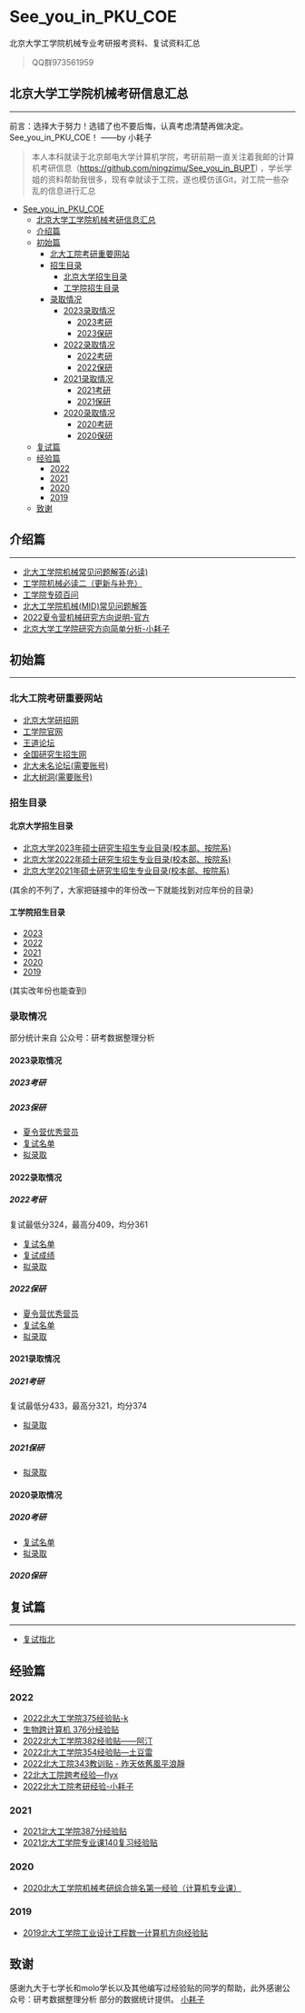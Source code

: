 # See_you_in_PKU_COE

北京大学工学院机械专业考研报考资料、复试资料汇总

> QQ群973561959

## 北京大学工学院机械考研信息汇总

---

前言：选择大于努力！选错了也不要后悔，认真考虑清楚再做决定。See_you_in_PKU_COE！ ——by 小耗子

> 本人本科就读于北京邮电大学计算机学院，考研前期一直关注着我邮的计算机考研信息（https://github.com/ningzimu/See_you_in_BUPT) ，学长学姐的资料帮助我很多，现有幸就读于工院，遂也模仿该Git，对工院一些杂乱的信息进行汇总

- [See\_you\_in\_PKU\_COE](#see_you_in_pku_coe)
  - [北京大学工学院机械考研信息汇总](#北京大学工学院机械考研信息汇总)
  - [介绍篇](#介绍篇)
  - [初始篇](#初始篇)
    - [北大工院考研重要网站](#北大工院考研重要网站)
    - [招生目录](#招生目录)
      - [北京大学招生目录](#北京大学招生目录)
      - [工学院招生目录](#工学院招生目录)
    - [录取情况](#录取情况)
      - [2023录取情况](#2023录取情况)
        - [2023考研](#2023考研)
        - [2023保研](#2023保研)
      - [2022录取情况](#2022录取情况)
        - [2022考研](#2022考研)
        - [2022保研](#2022保研)
      - [2021录取情况](#2021录取情况)
        - [2021考研](#2021考研)
        - [2021保研](#2021保研)
      - [2020录取情况](#2020录取情况)
        - [2020考研](#2020考研)
        - [2020保研](#2020保研)
  - [复试篇](#复试篇)
  - [经验篇](#经验篇)
    - [2022](#2022)
    - [2021](#2021)
    - [2020](#2020)
    - [2019](#2019)
  - [致谢](#致谢)


## 介绍篇

---

+ [北大工学院机械常见问题解答(必读)](https://github.com/StephenYuan7/See_you_in_COE/blob/main/%E4%BB%8B%E7%BB%8D/%E5%8C%97%E5%A4%A7%E5%B7%A5%E5%AD%A6%E9%99%A2%E6%9C%BA%E6%A2%B0%E5%B8%B8%E8%A7%81%E9%97%AE%E9%A2%98%E8%A7%A3%E7%AD%94(%E5%BF%85%E8%AF%BB).pdf)
+ [工学院机械必读二（更新与补充）](https://github.com/StephenYuan7/See_you_in_COE/blob/main/%E4%BB%8B%E7%BB%8D/%E5%B7%A5%E5%AD%A6%E9%99%A2%E6%9C%BA%E6%A2%B0%E5%BF%85%E8%AF%BB%E4%BA%8C%EF%BC%88%E6%9B%B4%E6%96%B0%E4%B8%8E%E8%A1%A5%E5%85%85%EF%BC%89.pdf)
+ [工学院专硕百问](https://github.com/StephenYuan7/See_you_in_COE/blob/main/%E4%BB%8B%E7%BB%8D/%E5%B7%A5%E5%AD%A6%E9%99%A2%E4%B8%93%E7%A1%95%E7%99%BE%E9%97%AE.pdf)
+ [北大工学院机械(MID)常见问题解答](https://github.com/StephenYuan7/See_you_in_COE/blob/main/%E4%BB%8B%E7%BB%8D/%E5%8C%97%E5%A4%A7%E5%B7%A5%E5%AD%A6%E9%99%A2%E6%9C%BA%E6%A2%B0(MID)%E5%B8%B8%E8%A7%81%E9%97%AE%E9%A2%98%E8%A7%A3%E7%AD%94.pdf)
+ [2022夏令营机械研究方向说明-官方](https://github.com/StephenYuan7/See_you_in_COE/blob/main/%E4%BB%8B%E7%BB%8D/2022%E5%A4%8F%E4%BB%A4%E8%90%A5%E6%9C%BA%E6%A2%B0%E7%A0%94%E7%A9%B6%E6%96%B9%E5%90%91%E8%AF%B4%E6%98%8E-%E5%AE%98%E6%96%B9.pdf)
+ [北京大学工学院研究方向简单分析-小耗子](https://github.com/StephenYuan7/See_you_in_COE/blob/main/%E4%BB%8B%E7%BB%8D/%E5%8C%97%E4%BA%AC%E5%A4%A7%E5%AD%A6%E5%B7%A5%E5%AD%A6%E9%99%A2%E7%A0%94%E7%A9%B6%E6%96%B9%E5%90%91%E7%AE%80%E5%8D%95%E5%88%86%E6%9E%90-%E5%B0%8F%E8%80%97%E5%AD%90.pdf)

## 初始篇

---

### 北大工院考研重要网站 

+ [北京大学研招网](https://admission.pku.edu.cn/)
+ [工学院官网](https://www.coe.pku.edu.cn/)
+ [王道论坛](http://www.cskaoyan.com/forum-85-1.html)
+ [全国研究生招生网](https://yz.chsi.com.cn/yzwb/)
+ [北大未名论坛(需要账号)](https://bbs.pku.edu.cn/v2/home.php)
+ [北大树洞(需要账号)](https://treehole.pku.edu.cn/web/)

### 招生目录

#### 北京大学招生目录

+ [北京大学2023年硕士研究生招生专业目录(校本部、按院系)](https://admission.pku.edu.cn/zsxx/sszs/zyml/2023/yx/zsml_ss_yx.html?CSRFT=NM4A-1X43-84R8-CG2A-QWGK-E2OB-4472-R8Z6)
+ [北京大学2022年硕士研究生招生专业目录(校本部、按院系)](https://admission.pku.edu.cn/zsxx/sszs/zyml/2022/yx/zsml_ss_yx.html?CSRFT=NM4A-1X43-84R8-CG2A-QWGK-E2OB-4472-R8Z6)
+ [北京大学2021年硕士研究生招生专业目录(校本部、按院系)](https://admission.pku.edu.cn/zsxx/sszs/zyml/2021/yx/zsml_ss_yx.html?CSRFT=NM4A-1X43-84R8-CG2A-QWGK-E2OB-4472-R8Z6)

(其余的不列了，大家把链接中的年份改一下就能找到对应年份的目录)

#### 工学院招生目录

+ [2023](https://admission.pku.edu.cn/zsxx/sszs/zyml/2023/yx/zsml_ss_yx_00086.pdf)
+ [2022](https://admission.pku.edu.cn/zsxx/sszs/zyml/2022/yx/zsml_ss_yx_00086.pdf)
+ [2021](https://admission.pku.edu.cn/zsxx/sszs/zyml/2021/yx/zsml_ss_yx_00086.pdf)
+ [2020](https://admission.pku.edu.cn/zsxx/sszs/zyml/2020/yx/zsml_ss_yx_00086.pdf)
+ [2019](https://admission.pku.edu.cn/zsxx/sszs/zyml/2019/yx/zsml_ss_yx_00086.pdf)

(其实改年份也能查到)

### 录取情况

部分统计来自 公众号：研考数据整理分析

#### 2023录取情况

##### 2023考研

##### 2023保研

+ [夏令营优秀营员](https://www.coe.pku.edu.cn/degree/notice/11591.html)
+ [复试名单](https://www.coe.pku.edu.cn/degree/notice/11664.html)
+ [拟录取]()

#### 2022录取情况

##### 2022考研

复试最低分324，最高分409，均分361

+ [复试名单](https://www.coe.pku.edu.cn/degree/notice/11342.html)
+ [复试成绩](https://www.coe.pku.edu.cn/degree/notice/11357.html)
+ [拟录取](https://www.coe.pku.edu.cn/degree/notice/11359.html)

##### 2022保研

+ [夏令营优秀营员](https://www.coe.pku.edu.cn/degree/notice/7047.html)
+ [复试名单](https://www.coe.pku.edu.cn/degree/notice/7048.html)
+ [拟录取](https://github.com/StephenYuan7/See_you_in_COE/blob/main/%E8%80%83%E7%A0%94%E5%BD%95%E5%8F%96%E6%83%85%E5%86%B5/2022/2022%E5%B9%B4%E5%B7%A5%E5%AD%A6%E9%99%A2%E4%BF%9D%E7%A0%94%E6%8B%9F%E5%BD%95%E5%8F%96%E5%90%8D%E5%8D%95.pdf)

#### 2021录取情况

##### 2021考研

复试最低分433，最高分321，均分374

+ [拟录取](https://www.coe.pku.edu.cn/degree/notice/11359.html)

##### 2021保研

+ [拟录取](https://github.com/StephenYuan7/See_you_in_COE/blob/main/%E8%80%83%E7%A0%94%E5%BD%95%E5%8F%96%E6%83%85%E5%86%B5/2021/2021%E5%B9%B4%E5%B7%A5%E9%99%A2%E4%BF%9D%E7%A0%94%E6%8B%9F%E5%BD%95%E5%8F%96%E5%90%8D%E5%8D%95.pdf)

#### 2020录取情况

##### 2020考研

+ [复试名单](https://github.com/StephenYuan7/See_you_in_COE/blob/main/%E8%80%83%E7%A0%94%E5%BD%95%E5%8F%96%E6%83%85%E5%86%B5/2020/2020%E5%B9%B4%E5%B7%A5%E9%99%A2%E8%80%83%E7%A0%94%E6%8B%9F%E5%A4%8D%E8%AF%95%E5%90%8D%E5%8D%95.pdf)
+ [拟录取](https://github.com/StephenYuan7/See_you_in_COE/blob/main/%E8%80%83%E7%A0%94%E5%BD%95%E5%8F%96%E6%83%85%E5%86%B5/2020/2020%E5%B9%B4%E5%B7%A5%E9%99%A2%E8%80%83%E7%A0%94%E6%8B%9F%E5%BD%95%E5%8F%96%E5%90%8D%E5%8D%95.pdf)

##### 2020保研

## 复试篇

---

+ [复试指北](https://github.com/StephenYuan7/See_you_in_PKU_COE/blob/main/%E5%A4%8D%E8%AF%95/%E5%A4%8D%E8%AF%95%E6%8C%87%E5%8C%97.pdf)

## 经验篇

### 2022

+ [2022北大工学院375经验贴-k](https://github.com/StephenYuan7/See_you_in_COE/blob/main/%E7%BB%8F%E9%AA%8C%E8%B4%B4/2022/2022%E5%8C%97%E5%A4%A7%E5%B7%A5%E5%AD%A6%E9%99%A2375%E7%BB%8F%E9%AA%8C%E8%B4%B4-k.pdf)
+ [生物跨计算机 376分经验贴](https://github.com/StephenYuan7/See_you_in_COE/blob/main/%E7%BB%8F%E9%AA%8C%E8%B4%B4/2022/%E7%94%9F%E7%89%A9%E8%B7%A8%E8%AE%A1%E7%AE%97%E6%9C%BA%20376%E5%88%86%E7%BB%8F%E9%AA%8C%E8%B4%B4.pdf)
+ [2022北大工学院382经验贴——阿汀](https://github.com/StephenYuan7/See_you_in_COE/blob/main/%E7%BB%8F%E9%AA%8C%E8%B4%B4/2022/2022%E5%8C%97%E5%A4%A7%E5%B7%A5%E5%AD%A6%E9%99%A2382%E7%BB%8F%E9%AA%8C%E8%B4%B4%E2%80%94%E2%80%94%E9%98%BF%E6%B1%80.pdf)
+ [2022北大工学院354经验贴—土豆雷](https://github.com/StephenYuan7/See_you_in_COE/blob/main/%E7%BB%8F%E9%AA%8C%E8%B4%B4/2022/2022%E5%8C%97%E5%A4%A7%E5%B7%A5%E5%AD%A6%E9%99%A2354%E7%BB%8F%E9%AA%8C%E8%B4%B4%E2%80%94%E5%9C%9F%E8%B1%86%E9%9B%B7.pdf)
+ [2022北大工院343教训贴 - 昨天依舊風平浪靜](https://github.com/StephenYuan7/See_you_in_COE/blob/main/%E7%BB%8F%E9%AA%8C%E8%B4%B4/2022/2022%E5%8C%97%E5%A4%A7%E5%B7%A5%E9%99%A2343%E6%95%99%E8%AE%AD%E8%B4%B4%20-%20%E6%98%A8%E5%A4%A9%E4%BE%9D%E8%88%8A%E9%A2%A8%E5%B9%B3%E6%B5%AA%E9%9D%9C.pdf)
+ [22北大工院跨考经验—flyx](https://github.com/StephenYuan7/See_you_in_COE/blob/main/%E7%BB%8F%E9%AA%8C%E8%B4%B4/2022/22%E5%8C%97%E5%A4%A7%E5%B7%A5%E9%99%A2%E8%B7%A8%E8%80%83%E7%BB%8F%E9%AA%8C%E2%80%94flyx.pdf)
+ [2022北大工院考研经验-小耗子](https://github.com/StephenYuan7/See_you_in_COE/blob/main/%E7%BB%8F%E9%AA%8C%E8%B4%B4/2022/2022%E5%8C%97%E5%A4%A7%E5%B7%A5%E9%99%A2%E8%80%83%E7%A0%94%E7%BB%8F%E9%AA%8C-%E5%B0%8F%E8%80%97%E5%AD%90.pdf)

### 2021

+ [2021北大工学院387分经验贴](https://github.com/StephenYuan7/See_you_in_COE/blob/main/%E7%BB%8F%E9%AA%8C%E8%B4%B4/2021/2021%E5%8C%97%E5%A4%A7%E5%B7%A5%E5%AD%A6%E9%99%A2387%E5%88%86%E7%BB%8F%E9%AA%8C%E8%B4%B4.pdf)
+ [2021北大工学院专业课140复习经验贴](https://github.com/StephenYuan7/See_you_in_COE/blob/main/%E7%BB%8F%E9%AA%8C%E8%B4%B4/2021/2021%E5%8C%97%E5%A4%A7%E5%B7%A5%E5%AD%A6%E9%99%A2%E4%B8%93%E4%B8%9A%E8%AF%BE140%E5%A4%8D%E4%B9%A0%E7%BB%8F%E9%AA%8C%E8%B4%B4.pdf)

### 2020

+ [2020北大工学院机械考研综合排名第一经验（计算机专业课）](https://github.com/StephenYuan7/See_you_in_COE/blob/main/%E7%BB%8F%E9%AA%8C%E8%B4%B4/2020/2020%E5%8C%97%E5%A4%A7%E5%B7%A5%E5%AD%A6%E9%99%A2%E6%9C%BA%E6%A2%B0%E8%80%83%E7%A0%94%E7%BB%BC%E5%90%88%E6%8E%92%E5%90%8D%E7%AC%AC%E4%B8%80%E7%BB%8F%E9%AA%8C%EF%BC%88%E8%AE%A1%E7%AE%97%E6%9C%BA%E4%B8%93%E4%B8%9A%E8%AF%BE%EF%BC%89.pdf)

### 2019

+ [2019北大工学院工业设计工程数一计算机方向经验贴](https://github.com/StephenYuan7/See_you_in_COE/blob/main/%E7%BB%8F%E9%AA%8C%E8%B4%B4/2019/2019%E5%8C%97%E5%A4%A7%E5%B7%A5%E5%AD%A6%E9%99%A2%E5%B7%A5%E4%B8%9A%E8%AE%BE%E8%AE%A1%E5%B7%A5%E7%A8%8B%E6%95%B0%E4%B8%80%E8%AE%A1%E7%AE%97%E6%9C%BA%E6%96%B9%E5%90%91%E7%BB%8F%E9%AA%8C%E8%B4%B4.pdf)

## 致谢

感谢九大于七学长和molo学长以及其他编写过经验贴的同学的帮助，此外感谢公众号：研考数据整理分析 部分的数据统计提供。 [小耗子](https://github.com/StephenYuan7)
